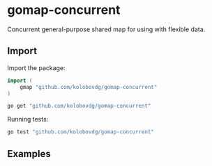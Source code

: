 # gomap-concurrent

Concurrent general-purpose shared map for using with flexible data.

## Import

Import the package:

```go
import (
	gmap "github.com/kolobovdg/gomap-concurrent"
)
```
```bash
go get "github.com/kolobovdg/gomap-concurrent"
```

Running tests:
```bash
go test "github.com/kolobovdg/gomap-concurrent"
```

## Examples

```go

```